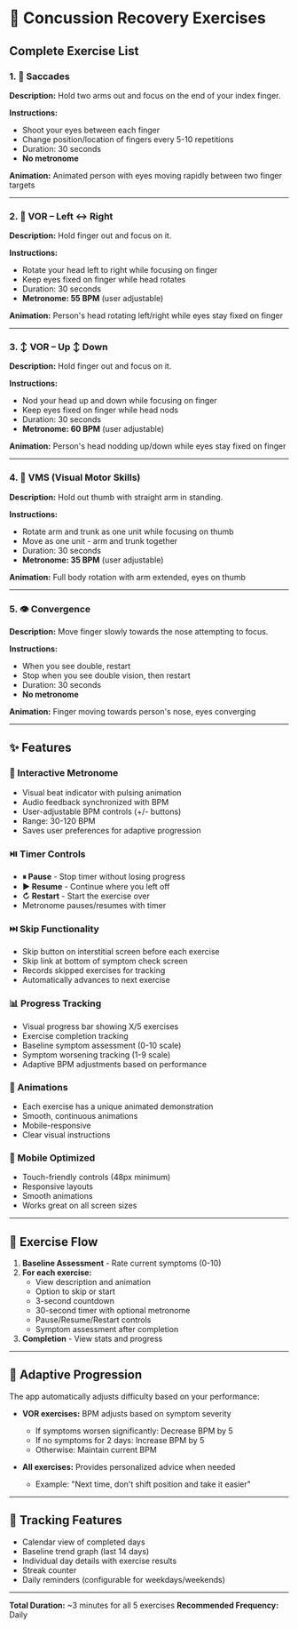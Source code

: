 # 🧠 Concussion Recovery Exercises

## Complete Exercise List

### 1. 👀 Saccades
**Description:** Hold two arms out and focus on the end of your index finger.

**Instructions:**
- Shoot your eyes between each finger
- Change position/location of fingers every 5-10 repetitions
- Duration: 30 seconds
- **No metronome**

**Animation:** Animated person with eyes moving rapidly between two finger targets

---

### 2. 🔄 VOR – Left ↔ Right
**Description:** Hold finger out and focus on it.

**Instructions:**
- Rotate your head left to right while focusing on finger
- Keep eyes fixed on finger while head rotates
- Duration: 30 seconds
- **Metronome: 55 BPM** (user adjustable)

**Animation:** Person's head rotating left/right while eyes stay fixed on finger

---

### 3. ↕️ VOR – Up ↕ Down
**Description:** Hold finger out and focus on it.

**Instructions:**
- Nod your head up and down while focusing on finger
- Keep eyes fixed on finger while head nods
- Duration: 30 seconds
- **Metronome: 60 BPM** (user adjustable)

**Animation:** Person's head nodding up/down while eyes stay fixed on finger

---

### 4. 🔁 VMS (Visual Motor Skills)
**Description:** Hold out thumb with straight arm in standing.

**Instructions:**
- Rotate arm and trunk as one unit while focusing on thumb
- Move as one unit - arm and trunk together
- Duration: 30 seconds
- **Metronome: 35 BPM** (user adjustable)

**Animation:** Full body rotation with arm extended, eyes on thumb

---

### 5. 👁️ Convergence
**Description:** Move finger slowly towards the nose attempting to focus.

**Instructions:**
- When you see double, restart
- Stop when you see double vision, then restart
- Duration: 30 seconds
- **No metronome**

**Animation:** Finger moving towards person's nose, eyes converging

---

## ✨ Features

### 🎵 Interactive Metronome
- Visual beat indicator with pulsing animation
- Audio feedback synchronized with BPM
- User-adjustable BPM controls (+/- buttons)
- Range: 30-120 BPM
- Saves user preferences for adaptive progression

### ⏯️ Timer Controls
- **⏸ Pause** - Stop timer without losing progress
- **▶ Resume** - Continue where you left off
- **↻ Restart** - Start the exercise over
- Metronome pauses/resumes with timer

### ⏭️ Skip Functionality
- Skip button on interstitial screen before each exercise
- Skip link at bottom of symptom check screen
- Records skipped exercises for tracking
- Automatically advances to next exercise

### 📊 Progress Tracking
- Visual progress bar showing X/5 exercises
- Exercise completion tracking
- Baseline symptom assessment (0-10 scale)
- Symptom worsening tracking (1-9 scale)
- Adaptive BPM adjustments based on performance

### 🎨 Animations
- Each exercise has a unique animated demonstration
- Smooth, continuous animations
- Mobile-responsive
- Clear visual instructions

### 📱 Mobile Optimized
- Touch-friendly controls (48px minimum)
- Responsive layouts
- Smooth animations
- Works great on all screen sizes

---

## 🎯 Exercise Flow

1. **Baseline Assessment** - Rate current symptoms (0-10)
2. **For each exercise:**
   - View description and animation
   - Option to skip or start
   - 3-second countdown
   - 30-second timer with optional metronome
   - Pause/Resume/Restart controls
   - Symptom assessment after completion
3. **Completion** - View stats and progress

---

## 🧮 Adaptive Progression

The app automatically adjusts difficulty based on your performance:

- **VOR exercises:** BPM adjusts based on symptom severity
  - If symptoms worsen significantly: Decrease BPM by 5
  - If no symptoms for 2 days: Increase BPM by 5
  - Otherwise: Maintain current BPM

- **All exercises:** Provides personalized advice when needed
  - Example: "Next time, don't shift position and take it easier"

---

## 📅 Tracking Features

- Calendar view of completed days
- Baseline trend graph (last 14 days)
- Individual day details with exercise results
- Streak counter
- Daily reminders (configurable for weekdays/weekends)

---

**Total Duration:** ~3 minutes for all 5 exercises
**Recommended Frequency:** Daily

